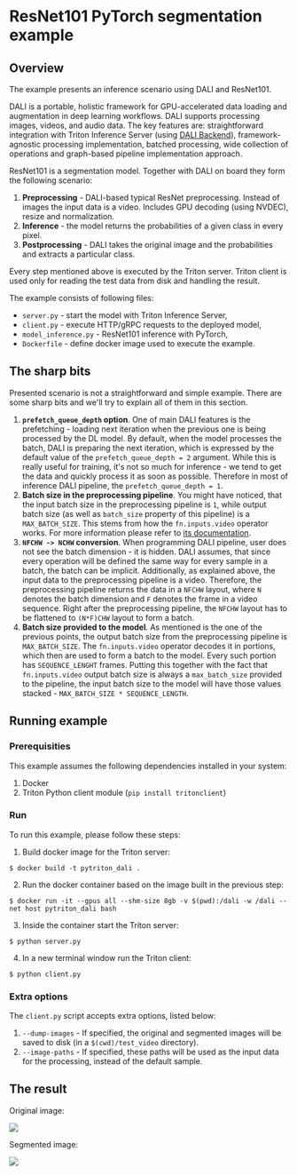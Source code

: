 <!--
Copyright (c) 2023, NVIDIA CORPORATION & AFFILIATES. All rights reserved.

Licensed under the Apache License, Version 2.0 (the "License");
you may not use this file except in compliance with the License.
You may obtain a copy of the License at

    http://www.apache.org/licenses/LICENSE-2.0

Unless required by applicable law or agreed to in writing, software
distributed under the License is distributed on an "AS IS" BASIS,
WITHOUT WARRANTIES OR CONDITIONS OF ANY KIND, either express or implied.
See the License for the specific language governing permissions and
limitations under the License.
-->

# ResNet101 PyTorch segmentation example

## Overview

The example presents an inference scenario using DALI and ResNet101.

DALI is a portable, holistic framework for GPU-accelerated data loading and augmentation in deep learning workflows.
DALI supports processing images, videos, and audio data. The key features are: straightforward integration with Triton
Inference Server (using [DALI Backend](https://github.com/triton-inference-server/dali_backend)),
framework-agnostic processing implementation, batched processing, wide collection of operations and graph-based pipeline
implementation approach.

ResNet101 is a segmentation model. Together with DALI on board they form the following scenario:

1. **Preprocessing** - DALI-based typical ResNet preprocessing. Instead of images the input data is a video.
   Includes GPU decoding (using NVDEC), resize and normalization.
2. **Inference** - the model returns the probabilities of a given class in every pixel.
3. **Postprocessing** - DALI takes the original image and the probabilities and extracts a particular class.

Every step mentioned above is executed by the Triton server. Triton client is used only for reading the test
data from disk and handling the result.

The example consists of following files:

- `server.py` - start the model with Triton Inference Server,
- `client.py` - execute HTTP/gRPC requests to the deployed model,
- `model_inference.py` - ResNet101 inference with PyTorch,
- `Dockerfile` - define docker image used to execute the example.

## The sharp bits

Presented scenario is not a straightforward and simple example. There are some sharp bits and we'll try to explain all
of them in this section.

1. **`prefetch_queue_depth` option**. One of main DALI features is the prefetching - loading next iteration when the
   previous one is being processed by the DL model. By default, when the model processes the batch, DALI is preparing
   the next iteration, which is expressed by the default value of the `prefetch_queue_depth = 2` argument. While this is
   really useful for training, it's not so much for inference - we tend to get the data and quickly process it as soon
   as possible. Therefore in most of inference DALI pipeline, the `prefetch_queue_depth = 1`.
2. **Batch size in the preprocessing pipeline**. You might have noticed, that the input batch size in the preprocessing
   pipeline is `1`, while output batch size (as well as `batch_size` property of this pipeline) is a `MAX_BATCH_SIZE`.
   This stems from how the `fn.inputs.video` operator works. For more information please refer
   to [its documentation](https://docs.nvidia.com/deeplearning/dali/main-user-guide/docs/operations/nvidia.dali.fn.experimental.inputs.video.html#nvidia.dali.fn.experimental.inputs.video).
2. **`NFCHW -> NCHW` conversion**. When programming DALI pipeline, user does not see the batch dimension - it is hidden.
   DALI assumes, that since every operation will be defined the same way for every sample in a batch, the batch can be
   implicit. Additionally, as explained above, the input data to the preprocessing pipeline is a video. Therefore, the
   preprocessing pipeline returns the data in a `NFCHW` layout, where `N` denotes the batch dimension and `F` denotes
   the frame in a video sequence. Right after the preprocessing pipeline, the `NFCHW` layout has to be flattened
   to `(N*F)CHW` layout to form a batch.
3. **Batch size provided to the model**. As mentioned is the one of the previous points, the output batch size from the
   preprocessing pipeline is `MAX_BATCH_SIZE`. The `fn.inputs.video` operator decodes it in portions, which then are
   used to form a batch to the model. Every such portion has `SEQUENCE_LENGHT` frames. Putting this together with the
   fact that `fn.inputs.video` output batch size is always a `max_batch_size` provided to the pipeline, the input batch
   size to the model will have those values stacked - `MAX_BATCH_SIZE * SEQUENCE_LENGTH`.

## Running example

### Prerequisities

This example assumes the following dependencies installed in your system:

1. Docker
2. Triton Python client module (`pip install tritonclient`)

### Run

To run this example, please follow these steps:

1. Build docker image for the Triton server:

```shell
$ docker build -t pytriton_dali .
```

2. Run the docker container based on the image built in the previous step:

```shell
$ docker run -it --gpus all --shm-size 8gb -v $(pwd):/dali -w /dali --net host pytriton_dali bash
```

3. Inside the container start the Triton server:

```shell
$ python server.py
```

4. In a new terminal window run the Triton client:

```shell
$ python client.py
```

### Extra options

The `client.py` script accepts extra options, listed below:

1. `--dump-images` - If specified, the original and segmented images will be saved to disk (in a `$(cwd)/test_video`
   directory).
2. `--image-paths` - If specified, these paths will be used as the input data for the processing,
   instead of the default sample.

## The result

Original image:

![](images/orig0.jpg)

Segmented image:

![](images/segm0.jpg)